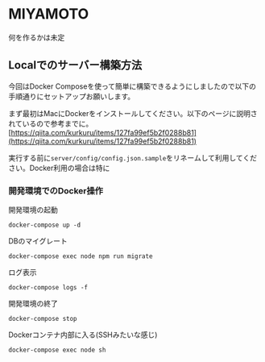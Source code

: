 # MIYAMOTO
何を作るかは未定

## Localでのサーバー構築方法
今回はDocker Composeを使って簡単に構築できるようにしましたので以下の手順通りにセットアップお願いします。

まず最初はMacにDockerをインストールしてください。以下のページに説明されているので参考までに。
[https://qiita.com/kurkuru/items/127fa99ef5b2f0288b81](https://qiita.com/kurkuru/items/127fa99ef5b2f0288b81)

実行する前に```server/config/config.json.sample```をリネームして利用してください。Docker利用の場合は特に

### 開発環境でのDocker操作
開発環境の起動
```
docker-compose up -d
```

DBのマイグレート
```
docker-compose exec node npm run migrate
```

ログ表示
```
docker-compose logs -f
```

開発環境の終了
```
docker-compose stop
```

Dockerコンテナ内部に入る(SSHみたいな感じ)
```
docker-compose exec node sh
```